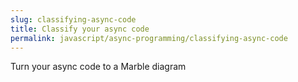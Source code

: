 ```yaml
---
slug: classifying-async-code
title: Classify your async code
permalink: javascript/async-programming/classifying-async-code
---
```


Turn your async code to a Marble diagram
